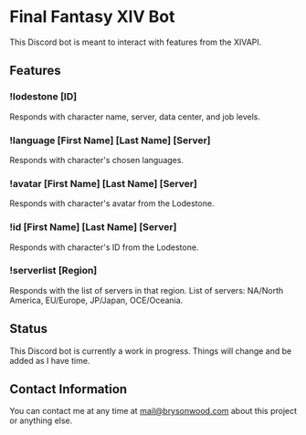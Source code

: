 # Final Fantasy XIV Bot
This Discord bot is meant to interact with features from the XIVAPI. 

## Features
### !lodestone [ID]
Responds with character name, server, data center, and job levels.

### !language [First Name] [Last Name] [Server]
Responds with character's chosen languages.

### !avatar [First Name] [Last Name] [Server]
Responds with character's avatar from the Lodestone.

### !id [First Name] [Last Name] [Server]
Responds with character's ID from the Lodestone.

### !serverlist [Region]
Responds with the list of servers in that region.
List of servers: NA/North America, EU/Europe, JP/Japan, OCE/Oceania.

## Status
This Discord bot is currently a work in progress. Things will change and be added as I have time.

## Contact Information
You can contact me at any time at <a href="mailto:mail@brysonwood.com">mail@brysonwood.com</a> about this project or anything else.
